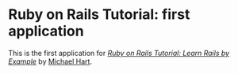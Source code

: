 # Ruby on Rails Tutorial: first application

This is the first application for 
[*Ruby on Rails Tutorial: Learn Rails by Example*](http://railstutorial.org/)
by [Michael Hart](http://michaelhart1.com).
